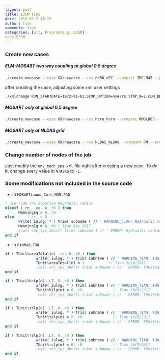```yaml
---
layout: post
title: E3SM Tips
date: 2018-05-2 15:19
author: Tian
comments: true
categories: [Git, Programming, E3SM]
tags:E3SM
---
```

<style>
.tablelines table, .tablelines td, .tablelines th {
        border: 1px solid black;
        }
</style>

### Create new cases
##### ELM-MOSART two way coupling at global 0.5 degree
```bash
./create_newcase --case XX/newcase --res ne30_oEC --compset IMCLM45 --project climate
```
after creating the case, adjusting some xml user settings
```bash
./xmlchange RUN_STARTDATE=1972-01-01,STOP_OPTION=nyears,STOP_N=2,CLM_BLDNML_OPTS="-bgc cn -crop -irrig .true.",CLM_CONFIG_OPTS="-phys clm4_5 -bgc cn -crop on",DATM_CLMNCEP_YR_ALIGN=1972,REST_N=1,JOB_WALLCLOCK_TIME=2:00:00,JOB_QUEUE=slurm
```
##### MOSART only at global 0.5 degree
```bash
./create_newcase --case XX/newcase --res hcru_hcru --compset RMGLB05 --project climate
```
##### MOSART only at NLDAS grid
```bash
./create_newcase --case XX/newcase --res NLDAS_NLDAS --compset RM --project climate
```

###  Change number of nodes of the job 
Just modify the `env_mach_pes.xml` file right after creating a new case. To do it, change every value in `NTASKS` to `-1`.
### Some modifications not included in the source code
- in `MOSARTinund_Core_MOD.F90`
```fortran
! override the negative Hydraulic radius
elseif ( rr_ .eq. 0._r8 ) then
      ManningEq = 0._r8
else      ! rr_ < 0
      write( iulog, * ) trim( subname ) // ' WARNING_TIAN: Hydraulic radius is negative !'
      ManningEq = 0._r8 ! Tian Dec 2017
      !call shr_sys_abort( trim( subname ) // ' ERROR: Hydraulic radius is negative !' )
end if
```

- in `RtmMod.F90`

```fortran
if ( TUnit%areaTotal(n) .le. 0._r8 ) then
              write( iulog, * ) trim( subname ) // ' WARNING_TIAN: TUnit%areaTotal(n) <= 0 for n=', n
              TUnit%areaTotal(n) = 1           !! Tian 10/9/2017
              !call shr_sys_abort( trim( subname ) // ' ERROR: TUnit%areaTotal(n) <= 0 ')
end if

if ( TUnit%hslp(n) .LT. 0._r8 ) then
              write( iulog, * ) trim( subname ) // ' WARNING_TIAN: TUnit%hslp(n) < 0 for n=', n
              TUnit%hslp(n) = 0._r8              !! Tian 10/9/2017
              !call shr_sys_abort( trim( subname ) // ' ERROR: TUnit%hslp(n) < 0 ')
end if

if ( TUnit%tslp(n) .LT. 0._r8 ) then
              write( iulog, * ) trim( subname ) // ' WARNING_TIAN: TUnit%tslp(n) < 0 for n=', n
              TUnit%tslp(n) = 0._r8              !! Tian 10/9/2017
              !call shr_sys_abort( trim( subname ) // ' ERROR: TUnit%tslp(n) < 0 ')
end if
            
if ( TUnit%rslp(n) .LT. 0._r8 ) then
              write( iulog, * ) trim( subname ) // ' WARNING_TIAN: TUnit%rslp(n) < 0 for n=', n
              TUnit%rslp(n) = 0._r8              !! Tian 10/9/2017
              !call shr_sys_abort( trim( subname ) // ' ERROR: TUnit%rslp(n) < 0 ')
end if
```

​        